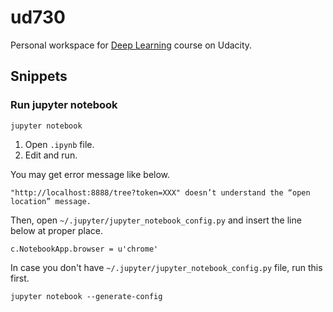 # ud730

Personal workspace for [Deep Learning](https://classroom.udacity.com/courses/ud730) course on Udacity.

## Snippets

### Run jupyter notebook
```shell
jupyter notebook
```
1. Open `.ipynb` file.
1. Edit and run.

You may get error message like below.
```
"http://localhost:8888/tree?token=XXX" doesn’t understand the “open location” message.
```
Then, open `~/.jupyter/jupyter_notebook_config.py` and insert the line below at proper place.

```
c.NotebookApp.browser = u'chrome'
```

In case you don't have `~/.jupyter/jupyter_notebook_config.py` file, run this first.

```shell
jupyter notebook --generate-config
```
